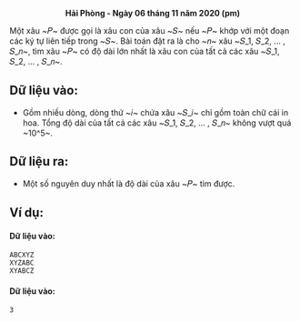 **<center>Hải Phòng - Ngày 06 tháng 11 năm 2020 (pm)</center>**

Một xâu ~𝑃~ được gọi là xâu con của xâu ~𝑆~ nếu ~𝑃~ khớp với một đoạn các ký tự liên tiếp trong ~𝑆~. Bài toán đặt ra là cho ~𝑛~ xâu ~𝑆_1, 𝑆_2, … , 𝑆_𝑛~, tìm xâu ~𝑃~ có độ dài lớn nhất là xâu con của tất cả các xâu ~𝑆_1, 𝑆_2, … , 𝑆_𝑛~.

## Dữ liệu vào:
- Gồm nhiều dòng, dòng thứ ~𝑖~ chứa xâu ~𝑆_𝑖~ chỉ gồm toàn chữ cái in hoa. Tổng độ dài của tất cả các xâu ~𝑆_1, 𝑆_2, … , 𝑆_𝑛~ không vượt quá ~10^5~.

## Dữ liệu ra:
- Một số nguyên duy nhất là độ dài của xâu ~𝑃~ tìm được.

## Ví dụ:
#### Dữ liệu vào:
```
ABCXYZ
XYZABC
XYABCZ
```

#### Dữ liệu vào:
```
3
```